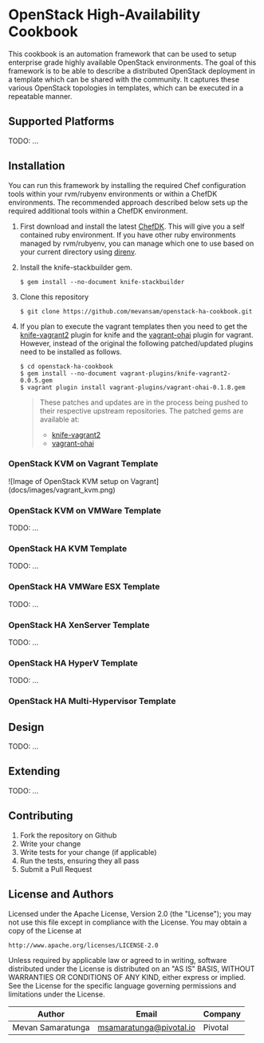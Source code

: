 # OpenStack High-Availability Cookbook

This cookbook is an automation framework that can be used to setup enterprise grade highly available OpenStack
environments. The goal of this framework is to be able to describe a distributed OpenStack deployment in a template
which can be shared with the community. It captures these various OpenStack topologies in templates, which can be
executed in a repeatable manner.

## Supported Platforms

TODO: ...

## Installation

You can run this framework by installing the required Chef configuration tools within your rvm/rubyenv environments
or within a ChefDK environments. The recommended approach described below sets up the required additional tools
within a ChefDK environment.

1. First download and install the latest [ChefDK](https://downloads.getchef.com/chef-dk/). This will give you a self
contained ruby environment. If you have other ruby environments managed by rvm/rubyenv, you can manage which one to
use based on your current directory using [direnv](http://direnv.net/).

2. Install the knife-stackbuilder gem.

	```
	$ gem install -​-no-document knife-stackbuilder
	```
3. Clone this repository

	```
	$ git clone https://github.com/mevansam/openstack-ha-cookbook.git
	```
4. If you plan to execute the vagrant templates then you need to get the
[knife-vagrant2](https://github.com/makern/knife-vagrant2) plugin for knife and the
[vagrant-ohai](https://github.com/avishai-ish-shalom/vagrant-ohai) plugin for vagrant. However, instead of the
original the following patched/updated plugins need to be installed as follows.
	```
	$ cd openstack-ha-cookbook
	$ gem install --no-document vagrant-plugins/knife-vagrant2-0.0.5.gem
	$ vagrant plugin install vagrant-plugins/vagrant-ohai-0.1.8.gem
	```
    > These patches and updates are in the process being pushed to their respective upstream repositories. The patched gems are available at:
    > * [knife-vagrant2](https://github.com/mevansam/chef-knife-vagrant2.git)
    > * [vagrant-ohai](https://github.com/mevansam/vagrant-ohai.git)



### OpenStack KVM on Vagrant Template

![Image of OpenStack KVM setup on Vagrant]
(docs/images/vagrant_kvm.png)

### OpenStack KVM on VMWare Template

TODO: ...

### OpenStack HA KVM Template

TODO: ...

### OpenStack HA VMWare ESX Template

TODO: ...

### OpenStack HA XenServer Template

TODO: ...

### OpenStack HA HyperV Template

TODO: ...

### OpenStack HA Multi-Hypervisor Template

## Design

TODO: ...

## Extending

TODO: ...

## Contributing

1. Fork the repository on Github
2. Write your change
3. Write tests for your change (if applicable)
4. Run the tests, ensuring they all pass
5. Submit a Pull Request

## License and Authors

Licensed under the Apache License, Version 2.0 (the "License");
you may not use this file except in compliance with the License.
You may obtain a copy of the License at

    http://www.apache.org/licenses/LICENSE-2.0

Unless required by applicable law or agreed to in writing, software
distributed under the License is distributed on an "AS IS" BASIS,
WITHOUT WARRANTIES OR CONDITIONS OF ANY KIND, either express or implied.
See the License for the specific language governing permissions and
limitations under the License.

Author | Email | Company
-------|-------|--------
Mevan Samaratunga | msamaratunga@pivotal.io | Pivotal
